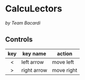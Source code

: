 # CalcuLectors

###### by Team Bacardi

## Controls

| key |   key name  |   action   |
|:---:|-------------|------------|
|  <  | left arrow  | move left  |
|  >  | right arrow | move right |
